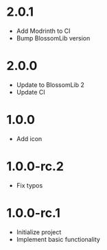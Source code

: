 # 2.0.1

* Add Modrinth to CI
* Bump BlossomLib version

# 2.0.0

* Update to BlossomLib 2
* Update CI

# 1.0.0

* Add icon

# 1.0.0-rc.2

* Fix typos

# 1.0.0-rc.1

* Initialize project
* Implement basic functionality
